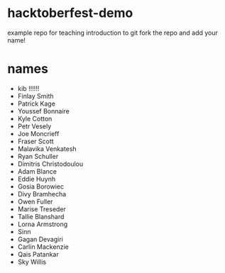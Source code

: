 # hacktoberfest-demo
example repo for teaching introduction to git
fork the repo and add your name!
# names
- kib !!!!!!
- Finlay Smith
- Patrick Kage
- Youssef Bonnaire
- Kyle Cotton
- Petr Vesely
- Joe Moncrieff
- Fraser Scott
- Malavika Venkatesh
- Ryan Schuller
- Dimitris Christodoulou
- Adam Blance
- Eddie Huynh
- Gosia Borowiec
- Divy Bramhecha
- Owen Fuller
- Marise Treseder
- Tallie Blanshard
- Lorna Armstrong
- Sinn
- Gagan Devagiri
- Carlin Mackenzie
- Qais Patankar
- Sky Willis
